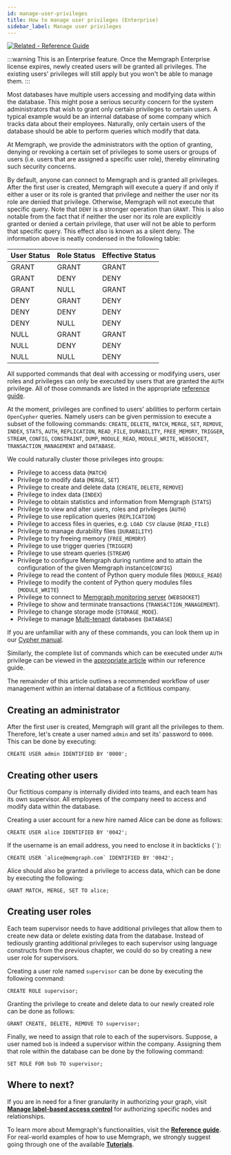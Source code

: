 ```yaml
---
id: manage-user-privileges
title: How to manage user privileges (Enterprise)
sidebar_label: Manage user privileges
---
```


[![Related - Reference Guide](https://img.shields.io/static/v1?label=Related&message=Reference%20Guide&color=yellow&style=for-the-badge)](/reference-guide/security.md)

:::warning
This is an Enterprise feature.
Once the Memgraph Enterprise license expires, newly created users will be granted all privileges.
The existing users' privileges will still apply but you won't be able to manage them.
:::

Most databases have multiple users accessing and modifying
data within the database. This might pose a serious security concern for the
system administrators that wish to grant only certain privileges to certain
users. A typical example would be an internal database of some company which
tracks data about their employees. Naturally, only certain users of the database
should be able to perform queries which modify that data.

At Memgraph, we provide the administrators with the option of granting,
denying or revoking a certain set of privileges to some users or groups of users
(i.e. users that are assigned a specific user role), thereby eliminating such
security concerns.

By default, anyone can connect to Memgraph and is granted all privileges.
After the first user is created, Memgraph will execute a query if and only
if either a user or its role is granted that privilege and neither the
user nor its role are denied that privilege. Otherwise, Memgraph will not
execute that specific query. Note that `DENY` is a stronger
operation than `GRANT`. This is also notable from the fact that if neither the
user nor its role are explicitly granted or denied a certain privilege, that
user will not be able to perform that specific query. This effect also is known
as a silent deny. The information above is neatly condensed in the following
table:

User Status | Role Status | Effective Status
------------|-------------|------------------
GRANT       | GRANT       | GRANT
GRANT       | DENY        | DENY
GRANT       | NULL        | GRANT
DENY        | GRANT       | DENY
DENY        | DENY        | DENY
DENY        | NULL        | DENY
NULL        | GRANT       | GRANT
NULL        | DENY        | DENY
NULL        | NULL        | DENY

All supported commands that deal with accessing or modifying users, user
roles and privileges can only be executed by users that are granted the
`AUTH` privilege. All of those commands are listed in the appropriate
[reference guide](../reference-guide/security.md).

At the moment, privileges are confined to users' abilities to perform certain
`OpenCypher` queries. Namely users can be given permission to execute a subset
of the following commands: `CREATE`, `DELETE`, `MATCH`, `MERGE`, `SET`,
`REMOVE`, `INDEX`, `STATS`, `AUTH`, `REPLICATION`, `READ_FILE`, `DURABILITY`,
`FREE_MEMORY`, `TRIGGER`, `STREAM`, `CONFIG`, `CONSTRAINT`, `DUMP`,
`MODULE_READ`, `MODULE_WRITE`, `WEBSOCKET`, `TRANSACTION_MANAGEMENT` and `DATABASE`.

We could naturally cluster those privileges into groups:

  * Privilege to access data (`MATCH`)
  * Privilege to modify data (`MERGE`, `SET`)
  * Privilege to create and delete data (`CREATE`, `DELETE`, `REMOVE`)
  * Privilege to index data (`INDEX`)
  * Privilege to obtain statistics and information from Memgraph (`STATS`)
  * Privilege to view and alter users, roles and privileges (`AUTH`)
  * Privilege to use replication queries (`REPLICATION`)
  * Privilege to access files in queries, e.g. `LOAD CSV` clause (`READ_FILE`)
  * Privilege to manage durability files (`DURABILITY`)
  * Privilege to try freeing memory (`FREE_MEMORY`)
  * Privilege to use trigger queries (`TRIGGER`)
  * Privilege to use stream queries (`STREAM`)
  * Privilege to configure Memgraph during runtime and to attain the configuration of the given Memgraph instance(`CONFIG`)
  * Privilege to read the content of Python query module files (`MODULE_READ`)
  * Privilege to modify the content of Python query modules files (`MODULE_WRITE`)
  * Privilege to connect to [Memgraph monitoring server](/reference-guide/monitoring-server.md) (`WEBSOCKET`)
  * Privilege to show and terminate transactions (`TRANSACTION_MANAGEMENT`).
  * Privilege to change storage mode (`STORAGE_MODE`).
  * Privilege to manage [Multi-tenant](/reference-guide/multi-tenancy.md) databases (`DATABASE`)

If you are unfamiliar with any of these commands, you can look them up in our
[Cypher manual](/cypher-manual).

Similarly, the complete list of commands which can be executed under `AUTH`
privilege can be viewed in the
[appropriate article](../reference-guide/security.md) within  our reference
guide.

The remainder of this article outlines a recommended workflow of
user management within an internal database of a fictitious company.

## Creating an administrator

After the first user is created, Memgraph will grant all the privileges to them.
Therefore, let's create a user named `admin` and set its' password to `0000`.
This can be done by executing:

```cypher
CREATE USER admin IDENTIFIED BY '0000';
```

## Creating other users

Our fictitious company is internally divided into teams, and each team has
its own supervisor. All employees of the company need to access and modify
data within the database.

Creating a user account for a new hire named Alice can be done as follows:

```cypher
CREATE USER alice IDENTIFIED BY '0042';
```

If the username is an email address, you need to enclose it in backticks (``` ` ```):

```cypher
CREATE USER `alice@memgraph.com` IDENTIFIED BY '0042';
```

Alice should also be granted a privilege to access data, which can be done by
executing the following:

```cypher
GRANT MATCH, MERGE, SET TO alice;
```

## Creating user roles

Each team supervisor needs to have additional privileges that allow them to
create new data or delete existing data from the database. Instead of tediously
granting additional privileges to each supervisor using language constructs from
the previous chapter, we could do so by creating a new user role for
supervisors.

Creating a user role named `supervisor` can be done by executing the following
command:

```cypher
CREATE ROLE supervisor;
```

Granting the privilege to create and delete data to our newly created role can
be done as follows:

```cypher
GRANT CREATE, DELETE, REMOVE TO supervisor;
```

Finally, we need to assign that role to each of the supervisors. Suppose, a user
named `bob` is indeed a supervisor within the company. Assigning them that role
within the database can be done by the following command:

```cypher
SET ROLE FOR bob TO supervisor;
```

## Where to next?

If you are in need for a finer granularity in authorizing your graph, visit
**[Manage label-based access control](/how-to-guides/manage-label-based-access-control.md)**
for authorizing specific nodes and relationships.

To learn more about Memgraph's functionalities, visit the **[Reference guide](/reference-guide/overview.md)**.
For real-world examples of how to use Memgraph, we strongly suggest going through one of the available **[Tutorials](/tutorials/overview.md)**.

